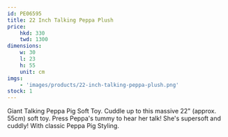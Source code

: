 ```yaml
---
id: PE06595
title: 22 Inch Talking Peppa Plush
price:
    hkd: 330
    twd: 1300
dimensions:
    w: 30
    l: 23
    h: 55
    unit: cm
imgs: 
    - 'images/products/22-inch-talking-peppa-plush.png'
stock: 1
---
```

Giant Talking Peppa Pig Soft Toy. Cuddle up to this massive 22" (approx. 55cm) soft toy. Press Peppa's tummy to hear her talk! She's supersoft and cuddly! With classic Peppa Pig Styling. 